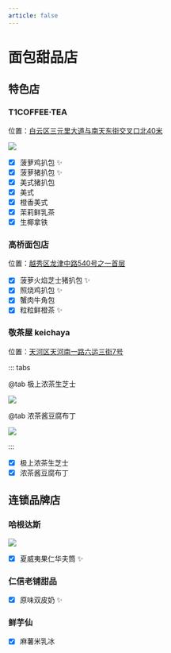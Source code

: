```yaml
---
article: false
---
```


# 面包甜品店

## 特色店

### T1COFFEE·TEA

<i class="fa-solid fa-location-dot"></i> 位置：<a href="https://ditu.amap.com/place/B0JKB7C6CY" target="_blank">白云区三元里大道与南天东街交叉口北40米</a>

![](https://img.sherry4869.com/blog/life/food/china/guangdong/guangzhou/by/fxgy/t1/1.png)

- [x] 菠萝鸡扒包 ✨
- [x] 菠萝猪扒包 ✨
- [x] 美式猪扒包
- [x] 美式
- [x] 橙香美式
- [x] 茉莉鲜乳茶
- [x] 生椰拿铁

### 高桥面包店

<i class="fa-solid fa-location-dot"></i> 位置：<a href="https://ditu.amap.com/place/B0HDHCDUKA" target="_blank">越秀区龙津中路540号之一首层</a>

- [x] 菠萝火焰芝士猪扒包 ✨
- [x] 照烧鸡扒包 ✨
- [x] 蟹肉牛角包
- [x] 粒粒鲜橙茶 ✨

### 敬茶屋 keichaya

<i class="fa-solid fa-location-dot"></i> 位置：<a href="https://ditu.amap.com/place/B0FFIIN6YK" target="_blank">天河区天河南一路六运三街7号</a>

::: tabs

@tab 极上浓茶生芝士

![](https://img.sherry4869.com/blog/life/food/china/guangdong/guangzhou/bread-dessert/jcw/1.JPEG)

@tab 浓茶酱豆腐布丁

![](https://img.sherry4869.com/blog/life/food/china/guangdong/guangzhou/bread-dessert/jcw/2.JPEG)

:::

- [x] 极上浓茶生芝士
- [x] 浓茶酱豆腐布丁

## 连锁品牌店

### 哈根达斯

![](https://img.sherry4869.com/blog/life/food/china/guangdong/guangzhou/bread-dessert/hgds/1.JPEG)

- [x] 夏威夷果仁华夫筒 ✨

### 仁信老铺甜品

- [x] 原味双皮奶 ✨

### 鲜芋仙

- [x] 麻薯米乳冰